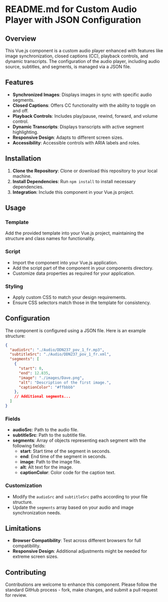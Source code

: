 # README.md for Custom Audio Player with JSON Configuration

## Overview

This Vue.js component is a custom audio player enhanced with features like image synchronization, closed captions (CC), playback controls, and dynamic transcripts. The configuration of the audio player, including audio source, subtitles, and segments, is managed via a JSON file.

## Features

- **Synchronized Images**: Displays images in sync with specific audio segments.
- **Closed Captions**: Offers CC functionality with the ability to toggle on and off.
- **Playback Controls**: Includes play/pause, rewind, forward, and volume control.
- **Dynamic Transcripts**: Displays transcripts with active segment highlighting.
- **Responsive Design**: Adapts to different screen sizes.
- **Accessibility**: Accessible controls with ARIA labels and roles.

## Installation

1. **Clone the Repository**: Clone or download this repository to your local machine.
2. **Install Dependencies**: Run `npm install` to install necessary dependencies.
3. **Integration**: Include this component in your Vue.js project.

## Usage

### Template

Add the provided template into your Vue.js project, maintaining the structure and class names for functionality.

### Script

- Import the component into your Vue.js application.
- Add the script part of the component in your components directory.
- Customize data properties as required for your application.

### Styling

- Apply custom CSS to match your design requirements.
- Ensure CSS selectors match those in the template for consistency.

## Configuration

The component is configured using a JSON file. Here is an example structure:

```json
{
  "audioSrc": "./Audio/DDN237_pov_1_fr.mp3",
  "subtitleSrc": "./Audio/DDN237_pov_1_fr.xml",
  "segments": [
    {
      "start": 0,
      "end": 12.835,
      "image": "./images/Dave.png",
      "alt": "Description of the first image.",
      "captionColor": "#ffbbbb"
    },
    // Additional segments...
  ]
}
```

### Fields

- **audioSrc**: Path to the audio file.
- **subtitleSrc**: Path to the subtitle file.
- **segments**: Array of objects representing each segment with the following fields:
  - **start**: Start time of the segment in seconds.
  - **end**: End time of the segment in seconds.
  - **image**: Path to the image file.
  - **alt**: Alt text for the image.
  - **captionColor**: Color code for the caption text.

### Customization

- Modify the `audioSrc` and `subtitleSrc` paths according to your file structure.
- Update the `segments` array based on your audio and image synchronization needs.

## Limitations

- **Browser Compatibility**: Test across different browsers for full compatibility.
- **Responsive Design**: Additional adjustments might be needed for extreme screen sizes.

## Contributing

Contributions are welcome to enhance this component. Please follow the standard GitHub process - fork, make changes, and submit a pull request for review.
